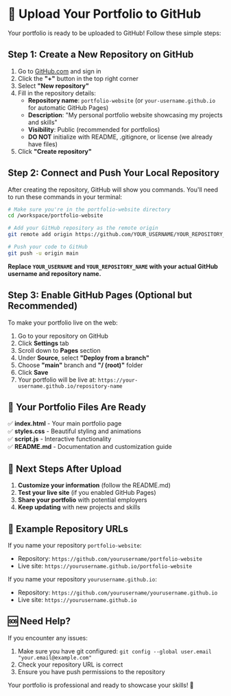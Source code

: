 # 🚀 Upload Your Portfolio to GitHub

Your portfolio is ready to be uploaded to GitHub! Follow these simple steps:

## Step 1: Create a New Repository on GitHub

1. Go to [GitHub.com](https://github.com) and sign in
2. Click the **"+"** button in the top right corner
3. Select **"New repository"**
4. Fill in the repository details:
   - **Repository name**: `portfolio-website` (or `your-username.github.io` for automatic GitHub Pages)
   - **Description**: "My personal portfolio website showcasing my projects and skills"
   - **Visibility**: Public (recommended for portfolios)
   - **DO NOT** initialize with README, .gitignore, or license (we already have files)
5. Click **"Create repository"**

## Step 2: Connect and Push Your Local Repository

After creating the repository, GitHub will show you commands. You'll need to run these commands in your terminal:

```bash
# Make sure you're in the portfolio-website directory
cd /workspace/portfolio-website

# Add your GitHub repository as the remote origin
git remote add origin https://github.com/YOUR_USERNAME/YOUR_REPOSITORY_NAME.git

# Push your code to GitHub
git push -u origin main
```

**Replace `YOUR_USERNAME` and `YOUR_REPOSITORY_NAME` with your actual GitHub username and repository name.**

## Step 3: Enable GitHub Pages (Optional but Recommended)

To make your portfolio live on the web:

1. Go to your repository on GitHub
2. Click **Settings** tab
3. Scroll down to **Pages** section
4. Under **Source**, select **"Deploy from a branch"**
5. Choose **"main"** branch and **"/ (root)"** folder
6. Click **Save**
7. Your portfolio will be live at: `https://your-username.github.io/repository-name`

## 🎯 Your Portfolio Files Are Ready

✅ **index.html** - Your main portfolio page  
✅ **styles.css** - Beautiful styling and animations  
✅ **script.js** - Interactive functionality  
✅ **README.md** - Documentation and customization guide  

## 🔧 Next Steps After Upload

1. **Customize your information** (follow the README.md)
2. **Test your live site** (if you enabled GitHub Pages)
3. **Share your portfolio** with potential employers
4. **Keep updating** with new projects and skills

## 📝 Example Repository URLs

If you name your repository `portfolio-website`:
- Repository: `https://github.com/yourusername/portfolio-website`
- Live site: `https://yourusername.github.io/portfolio-website`

If you name your repository `yourusername.github.io`:
- Repository: `https://github.com/yourusername/yourusername.github.io`
- Live site: `https://yourusername.github.io`

## 🆘 Need Help?

If you encounter any issues:
1. Make sure you have git configured: `git config --global user.email "your.email@example.com"`
2. Check your repository URL is correct
3. Ensure you have push permissions to the repository

Your portfolio is professional and ready to showcase your skills! 🌟